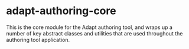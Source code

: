 # adapt-authoring-core

This is the core module for the Adapt authoring tool, and wraps up a number of key abstract classes and utilities that are used throughout the authoring tool application.

